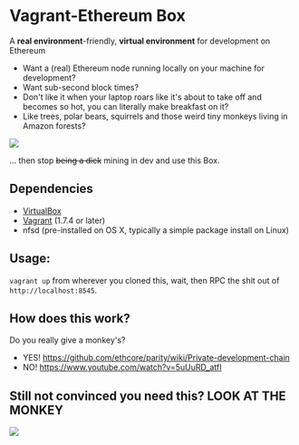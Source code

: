 # Vagrant-Ethereum Box
A **real environment**-friendly, **virtual environment** for development on Ethereum

* Want a (real) Ethereum node running locally on your machine for development?
* Want sub-second block times?
* Don't like it when your laptop roars like it's about to take off and becomes so hot, you can literally make breakfast on it?
* Like trees, polar bears, squirrels and those weird tiny monkeys living in Amazon forests?


![](https://raw.githubusercontent.com/jesuscript/vagrant-eth-env/master/pygmy-marmoset-1.jpg)

... then stop ~~being a dick~~ mining in dev and use this Box.

## Dependencies

* [VirtualBox](https://www.virtualbox.org/wiki/Downloads)
* [Vagrant](http://docs.vagrantup.com/v2/installation/) (1.7.4 or later)
* nfsd (pre-installed on OS X, typically a simple package install on Linux)

## Usage:

`vagrant up` from wherever you cloned this, wait, then RPC the shit out of `http://localhost:8545`.

## How does this work?

Do you really give a monkey's?

* YES! https://github.com/ethcore/parity/wiki/Private-development-chain
* NO! https://www.youtube.com/watch?v=5uUuRD_atfI

## Still not convinced you need this? **LOOK AT THE MONKEY**

![](https://raw.githubusercontent.com/jesuscript/vagrant-eth-env/master/pygmy-marmoset-2.jpg)
